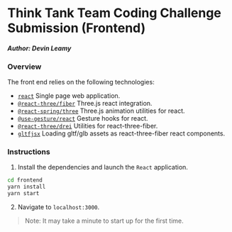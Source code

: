 # Think Tank Team Coding Challenge Submission (Frontend)
#### _Author: Devin Leamy_

### Overview
The front end relies on the following technologies:
- [`react`](https://www.google.com/search?client=safari&rls=en&q=react+js&ie=UTF-8&oe=UTF-8) Single page web application.
- [`@react-three/fiber`](https://docs.pmnd.rs/react-three-fiber/getting-started/introduction) Three.js react integration.
- [`@react-spring/three`](https://react-spring.dev) Three.js animation utilities for react.
- [`@use-gesture/react`](https://use-gesture.netlify.app) Gesture hooks for react.
- [`@react-three/drei`](https://github.com/pmndrs/drei) Utilities for react-three-fiber.
- [`gltfjsx`](https://github.com/pmndrs/gltfjsx) Loading gltf/glb assets as react-three-fiber react components.


### Instructions 
1. Install the dependencies and launch the `React` application.
```bash
cd frontend
yarn install
yarn start
```
2. Navigate to `localhost:3000`.

> Note: It may take a minute to start up for the first time. 


